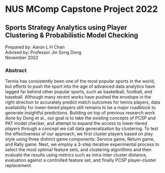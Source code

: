 # NUS MComp Capstone Project 2022
## Sports Strategy Analytics using Player Clustering & Probabilistic Model Checking

Prepared by: Aaron L H Chan <br>
Advised by: Professor Jin Song Dong <br>
November 2022 <br>

### Abstract
Tennis has consistently been one of the most popular sports in the world, but efforts to push the sport into the age of advanced data analytics have lagged far behind other popular sports, such as basketball, football, and baseball. Although many recent works have pushed the envelope in the right direction to accurately predict match outcomes for tennis players, data availability for lower-tiered players still remains to be a major roadblock to generate insightful predictions. Building on top of previous research work done by Dong et al., our goal is to take the existing concepts of PCSP and PAT model checker, and attempt to expand the access to lower-tiered players through a concept we call data generalization by clustering. To test the effectiveness of our approach, we first cluster players based on play style using three distinct game components: Service game, Return game, and Rally game. Next, we employ a 3-step iterative experimental process to select the most optimal feature sets, and clustering algorithms and then evaluate the results using metrics such as intra-inter cluster distance, evaluation against a controlled feature set, and finally PCSP player-cluster replacement.
